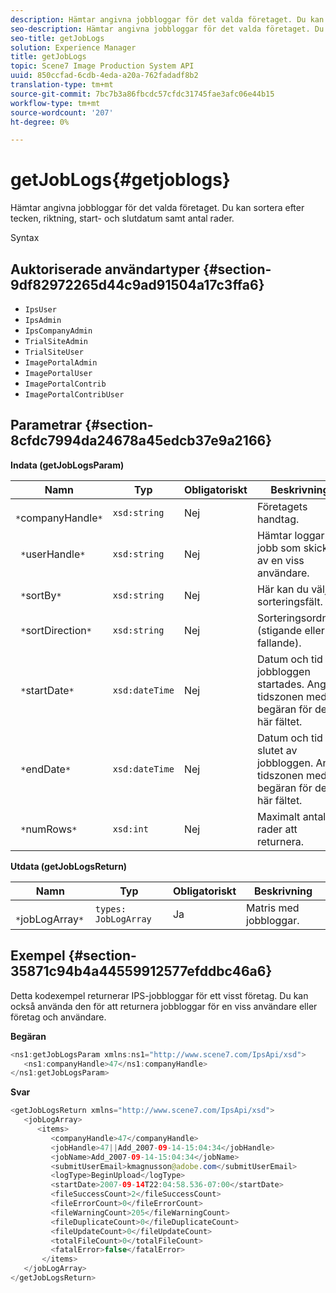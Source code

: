 ```yaml
---
description: Hämtar angivna jobbloggar för det valda företaget. Du kan sortera efter tecken, riktning, start- och slutdatum samt antal rader.
seo-description: Hämtar angivna jobbloggar för det valda företaget. Du kan sortera efter tecken, riktning, start- och slutdatum samt antal rader.
seo-title: getJobLogs
solution: Experience Manager
title: getJobLogs
topic: Scene7 Image Production System API
uuid: 850ccfad-6cdb-4eda-a20a-762fadadf8b2
translation-type: tm+mt
source-git-commit: 7bc7b3a86fbcdc57cfdc31745fae3afc06e44b15
workflow-type: tm+mt
source-wordcount: '207'
ht-degree: 0%

---
```



# getJobLogs{#getjoblogs}

Hämtar angivna jobbloggar för det valda företaget. Du kan sortera efter tecken, riktning, start- och slutdatum samt antal rader.

Syntax

## Auktoriserade användartyper {#section-9df82972265d44c9ad91504a17c3ffa6}

* `IpsUser`
* `IpsAdmin`
* `IpsCompanyAdmin`
* `TrialSiteAdmin`
* `TrialSiteUser`
* `ImagePortalAdmin`
* `ImagePortalUser`
* `ImagePortalContrib`
* `ImagePortalContribUser`

## Parametrar {#section-8cfdc7994da24678a45edcb37e9a2166}

**Indata (getJobLogsParam)**

| Namn | Typ | Obligatoriskt | Beskrivning |
|---|---|---|---|
| ` *`companyHandle`*` | `xsd:string` | Nej | Företagets handtag. |
| ` *`userHandle`*` | `xsd:string` | Nej | Hämtar loggar för jobb som skickats av en viss användare. |
| ` *`sortBy`*` | `xsd:string` | Nej | Här kan du välja sorteringsfält. |
| ` *`sortDirection`*` | `xsd:string` | Nej | Sorteringsordning (stigande eller fallande). |
| ` *`startDate`*` | `xsd:dateTime` | Nej | Datum och tid då jobbloggen startades. Ange tidszonen med begäran för det här fältet. |
| ` *`endDate`*` | `xsd:dateTime` | Nej | Datum och tid för slutet av jobbloggen. Ange tidszonen med begäran för det här fältet. |
| ` *`numRows`*` | `xsd:int` | Nej | Maximalt antal rader att returnera. |

**Utdata (getJobLogsReturn)**

| Namn | Typ | Obligatoriskt | Beskrivning |
|---|---|---|---|
| ` *`jobLogArray`*` | `types: JobLogArray` | Ja | Matris med jobbloggar. |

## Exempel {#section-35871c94b4a44559912577efddbc46a6}

Detta kodexempel returnerar IPS-jobbloggar för ett visst företag. Du kan också använda den för att returnera jobbloggar för en viss användare eller företag och användare.

**Begäran**

```java
<ns1:getJobLogsParam xmlns:ns1="http://www.scene7.com/IpsApi/xsd">
   <ns1:companyHandle>47</ns1:companyHandle>
</ns1:getJobLogsParam>
```

**Svar**

```java
<getJobLogsReturn xmlns="http://www.scene7.com/IpsApi/xsd">
   <jobLogArray>
      <items>
         <companyHandle>47</companyHandle>
         <jobHandle>47||Add_2007-09-14-15:04:34</jobHandle>
         <jobName>Add_2007-09-14-15:04:34</jobName>
         <submitUserEmail>kmagnusson@adobe.com</submitUserEmail>
         <logType>BeginUpload</logType>
         <startDate>2007-09-14T22:04:58.536-07:00</startDate>
         <fileSuccessCount>2</fileSuccessCount>
         <fileErrorCount>0</fileErrorCount>
         <fileWarningCount>205</fileWarningCount>
         <fileDuplicateCount>0</fileDuplicateCount>
         <fileUpdateCount>0</fileUpdateCount>
         <totalFileCount>0</totalFileCount>
         <fatalError>false</fatalError>
       </items>
   </jobLogArray>
</getJobLogsReturn>
```

